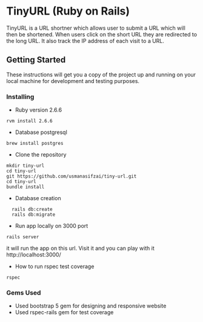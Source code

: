 # TinyURL (Ruby on Rails)

TinyURL is a URL shortner which allows user to submit a URL which will then be shortened. When users click on the short URL they are redirected to the long URL. It also track the IP address of each visit to a URL.

## Getting Started

These instructions will get you a copy of the project up and running on your local machine for development and testing purposes.

### Installing
* Ruby version
 2.6.6

 ```
 rvm install 2.6.6
 ```
* Database
postgresql

```
brew install postgres
```


* Clone the repository


```
mkdir tiny-url
cd tiny-url
git https://github.com/usmanasifzai/tiny-url.git
cd tiny-url
bundle install
```

* Database creation

```
  rails db:create
  rails db:migrate
```
* Run app locally on 3000 port

```
rails server
```

it will run the app on this url. Visit it and you can play with it
http://localhost:3000/

* How to run rspec test coverage

```
rspec
```

### Gems Used
- Used bootstrap 5 gem for designing and responsive website
- Used rspec-rails gem for test coverage

